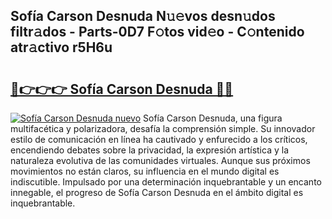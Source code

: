 ## Sofía Carson Desnuda N𝚞𝚎vos desn𝚞dos filtr𝚊dos - Parts-0D7 F𝚘tos vid𝚎o - C𝚘ntenido atr𝚊ctivo r5H6u

# <h2><a href="http://mbby7p.tromn.icu/?c=Sof%c3%ada+Carson+Desnuda">🔗👉👉👉 Sofía Carson Desnuda 🔗🔗</a></h2>

[![Sofía Carson Desnuda nuevo](https://i.imgur.com/pEAQMta.gif)](http://mbby7p.tromn.icu/?c=Sof%c3%ada+Carson+Desnuda)
Sofía Carson Desnuda, una figura multifacética y polarizadora, desafía la comprensión simple. Su innovador estilo de comunicación en línea ha cautivado y enfurecido a los críticos, encendiendo debates sobre la privacidad, la expresión artística y la naturaleza evolutiva de las comunidades virtuales. Aunque sus próximos movimientos no están claros, su influencia en el mundo digital es indiscutible. Impulsado por una determinación inquebrantable y un encanto innegable, el progreso de Sofía Carson Desnuda en el ámbito digital es inquebrantable.
